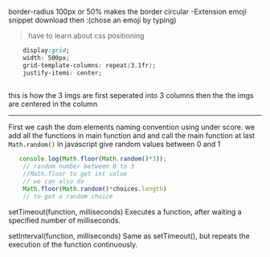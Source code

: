 border-radius 100px or 50% makes the border circular
-Extension emoji snippet download then :(chose an emoji by typing)
>have to learn about css positioning
```css
    display:grid;
    width: 500px;
    grid-template-columns: repeat(3,1fr);
    justify-items: center;
    
```
this is how the 3 imgs are first seperated into 3 columns 
then the the imgs are centered in the column
***
First we cash the dom elements naming convention using under score. we add all the functions in main function and and call the main function at last
`Math.random()` in javascript give random values between 0 and 1
```javascript
   console.log(Math.floor(Math.random()*3));
    // random number between 0 to 3
    //Math.floor to get int value
    // we can also do
    Math.floor(Math.random()*choices.length)
    // to get a random choice
```
setTimeout(function, milliseconds)
Executes a function, after waiting a specified number of milliseconds.

setInterval(function, milliseconds)
Same as setTimeout(), but repeats the execution of the function continuously.
